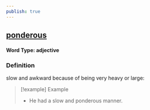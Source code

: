 ```yaml
---
publish: true
---
```

## [ponderous](https://dictionary.cambridge.org/dictionary/english/ponderous)

#### Word Type: adjective
### Definition
slow and awkward because of being very heavy or large:

>[!example] Example
> - He had a slow and ponderous manner.

